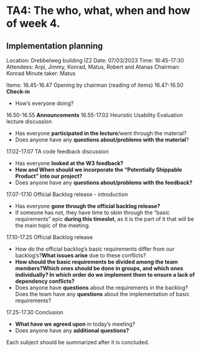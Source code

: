 # TA4: The who, what, when and how of week 4.

## Implementation planning

Location: Drebbelweg building IZ2
Date: 07/03/2023
Time: 16:45-17:30
Attendees: Arpi, Jimmy, Konrad, Matus, Robert and Atanas
Chairman: Konrad
Minute taker: Matus

Items:
16.45-16.47
Opening by chairman (reading of items)
16.47-16.50
**Check-in**
- How’s everyone doing?

16.50-16.55
**Announcements**
16.55-17.02
Heuristic Usability Evaluation lecture discussion
- Has everyone **participated in the lecture**/went through the material?
- Does anyone have any **questions about/problems with the material**?

17.02-17.07
TA code feedback discussion
- Has everyone **looked at the W3 feedback?**
- **How and When should we incorporate the “Potentially Shippable Product” into our project?**
- Does anyone have any **questions about/problems with the feedback?**

17.07-17.10
Official Backlog release - introduction
 - Has everyone **gone through the official backlog release?**
 - if someone has not, they have time to skim through the “basic requirements” epic **during this timeslot**, as it is the part of it that will be the main topic of the meeting.

17.10-17.25
Official Backlog release
- How do the official backlog’s basic requirements differ from our backlog’s?**What issues arise** due to these conflicts?
- **How should the basic requirements be divided among the team members?Which ones should be done in groups, and which ones individually? In which order do we implement them to ensure a lack of dependency conflicts?**
- Does anyone have **questions** about the requirements in the backlog?Does the team have any **questions** about the implementation of basic requirements?

17.25-17.30
Conclusion
- **What have we agreed upon** in today’s meeting?
- Does anyone have any **additional questions?**


Each subject should be summarized after it is concluded.
